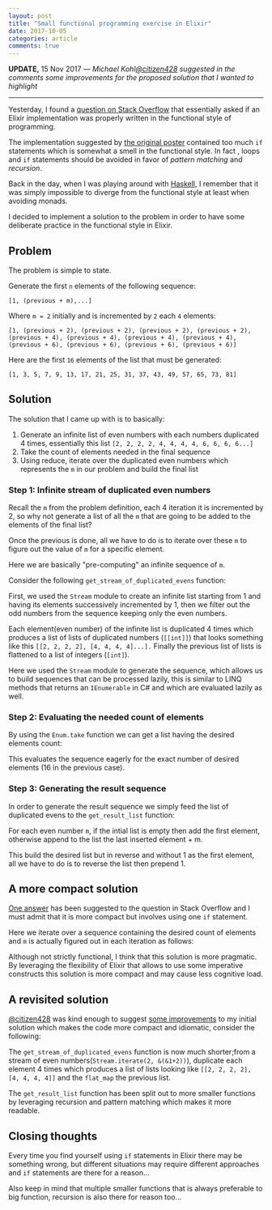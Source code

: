 ```yaml
---
layout: post
title: "Small functional programming exercise in Elixir"
date: 2017-10-05
categories: article
comments: true
---
```


**UPDATE,** 15 Nov 2017 &mdash; *Michael Kohl[@citizen428](https://twitter.com/citizen428) suggested in the comments some improvements for the proposed solution that I wanted to highlight*

<hr/>

Yesterday, I found a [question on Stack Overflow](https://stackoverflow.com/questions/46553433/how-do-i-think-of-this-sequence-generator-in-elixir) that essentially asked if an Elixir implementation was properly written in the functional style of programming.

The implementation suggested by [the original poster](https://stackoverflow.com/users/1870446/konnigun) contained too much `if` statements which is somewhat a smell in the functional style. In fact , loops and `if` statements should be avoided in favor of *pattern matching* and *recursion*.

Back in the day, when I was playing around with [Haskell](https://www.haskell.org/), I remember that it was simply impossible to diverge from the functional style at least when avoiding monads.

I decided to implement a solution to the problem in order to have some deliberate practice in the functional style in Elixir.

## Problem

The problem is simple to state.

Generate the first `n` elements of the following sequence:

`[1, (previous + m),...]` 

Where `m = 2` initially and is incremented by `2` each `4` elements:

`[1, (previous + 2), (previous + 2), (previous + 2), (previous + 2), (previous + 4), (previous + 4), (previous + 4), (previous + 4), (previous + 6), (previous + 6), (previous + 6), (previous + 6)]`

Here are the first `16` elements of the list that must be generated:

`[1, 3, 5, 7, 9, 13, 17, 21, 25, 31, 37, 43, 49, 57, 65, 73, 81]`


## Solution

The solution that I came up with is to basically:

1. Generate an infinite list of even numbers with each numbers duplicated 4 times, essentially this list `[2, 2, 2, 2, 4, 4, 4, 4, 6, 6, 6, 6...]`
2. Take the count of elements needed in the final sequence
3. Using reduce, iterate over the duplicated even numbers which represents the `m` in our problem and build the final list

<script src="https://gist.github.com/MissaouiChedy/90d056d2c8de25c5c7ec4c8a644fafda.js"></script>


### Step 1: Infinite stream of duplicated even numbers

Recall the `m` from the problem definition, each 4 iteration it is incremented by 2, so why not generate a list of all the `m` that are going to be added to the elements of the final list? 

Once the previous is done, all we have to do is to iterate over these `m` to figure out the value of `m` for a specific element.

Here we are basically "pre-computing" an infinite sequence of `m`. 

Consider the following `get_stream_of_duplicated_evens` function:

<script src="https://gist.github.com/MissaouiChedy/9976ccac60fc1a036c838e127f0261ba.js"></script>

First, we used the `Stream` module to create an infinite list starting from 1 and having its elements successively incremented by 1, then we filter out the odd numbers from the sequence keeping only the even numbers.

Each element(even number) of the infinite list is duplicated 4 times which produces a list of lists of duplicated numbers (`[[int]]`) that looks something like this `[[2, 2, 2, 2], [4, 4, 4, 4]...].` Finally the previous list of lists is flattened to a list of integers (`[int]`).

Here we used the `Stream` module to generate the sequence, which allows us to build sequences that can be processed lazily, this is similar to LINQ methods that returns an `IEnumerable` in C# and which are evaluated lazily as well.

### Step 2: Evaluating the needed count of elements

By using the `Enum.take` function we can get a list having the desired elements count:

<script src="https://gist.github.com/MissaouiChedy/50c0845ffef563bd4da5428f93b9cd3a.js"></script>

This evaluates the sequence eagerly for the exact number of desired elements (16 in the previous case).

### Step 3: Generating the result sequence

In order to generate the result sequence we simply feed the list of duplicated evens to the `get_result_list` function:

<script src="https://gist.github.com/MissaouiChedy/9b54192797c4f21f39b9fffc25aabe04.js"></script>

For each even number `m`, if the intial list is empty then add the first element, otherwise append to the list the last inserted element + m.
    
This build the desired list but in reverse and without 1 as the first element, all we have to do is to reverse the list then prepend 1.

## A more compact solution

[One answer](https://stackoverflow.com/a/46553811/1182189) has been suggested to the question in Stack Overflow and I must admit that it is more compact but involves using one `if` statement.

Here we iterate over a sequence containing the desired count of elements and `m` is actually figured out in each iteration as follows:

<script src="https://gist.github.com/MissaouiChedy/a00ad1df1c1921e5117e311526ec7759.js"></script>

Although not strictly functional, I think that this solution is more pragmatic. By leveraging the flexibility of Elixir that allows to use some imperative constructs this solution is more compact and may cause less cognitive load.

## A revisited solution

[@citizen428](https://twitter.com/citizen428) was kind enough to suggest [some improvements](http://elixirplayground.com/?gist=c51e06930a7942873557e66e8a3e1221) to my initial solution which makes the code more compact and idiomatic, consider the following:

<script src="https://gist.github.com/MissaouiChedy/e6610432e8e9eac4ed44db1451863759.js"></script>

The `get_stream_of_duplicated_evens` function is now much shorter;from a stream of even numbers(`Stream.iterate(2, &(&1+2))`), duplicate each element 4 times which produces a list of lists looking like `[[2, 2, 2, 2], [4, 4, 4, 4]]` and the `flat_map` the previous list.

The `get_result_list` function has been split out to more smaller functions by leveraging recursion and pattern matching which makes it more readable.

## Closing thoughts

Every time you find yourself using `if` statements in Elixir there may be something wrong, but different situations may require different approaches and `if` statements are there for a reason...

Also keep in mind that multiple smaller functions that is always preferable to big function, recursion is also there for reason too...